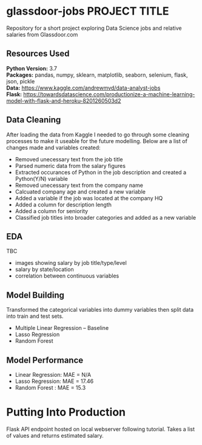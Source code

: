 # glassdoor-jobs PROJECT TITLE
Repository for a short project exploring Data Science jobs and relative salaries from Glassdoor.com

## Resources Used
**Python Version:** 3.7  
**Packages:** pandas, numpy, sklearn, matplotlib, seaborn, selenium, flask, json, pickle  
**Data:** https://www.kaggle.com/andrewmvd/data-analyst-jobs  
**Flask:** https://towardsdatascience.com/productionize-a-machine-learning-model-with-flask-and-heroku-8201260503d2  

## Data Cleaning
After loading the data from Kaggle I needed to go through some cleaning processes to make it useable for the future modelling. Below are a list of changes made and variables created:
* Removed unecessary text from the job title
* Parsed numeric data from the salary figures
* Extracted occurances of Python in the job description and created a Python(Y/N) variable
* Removed unecessary text from the company name
* Calcuated company age and created a new variable
* Added a variable if the job was located at the company HQ
* Added a column for description length
* Added a column for seniority
* Classified job titles into broader categories and added as a new variable

## EDA
TBC
- images showing salary by job title/type/level
- salary by state/location
- correlation between continuous variables

## Model Building
Transformed the categorical variables into dummy variables then split data into train and test sets.

- Multiple Linear Regression – Baseline
- Lasso Regression
- Random Forest

## Model Performance
- Linear Regression: MAE = N/A
- Lasso Regression: MAE = 17.46
- Random Forest : MAE = 15.3

# Putting Into Production
Flask API endpoint hosted on local webserver following tutorial. Takes a list of values and returns estimated salary.
